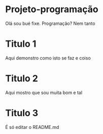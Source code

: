 # Projeto-programação
Olá sou bué fixe.
Programação? Nem tanto

# Titulo 1
Aqui demonstro como isto se faz e coiso

# Titulo 2
Aqui mostro que sou muita bom e tal

# Titulo 3
É só editar o README.md
